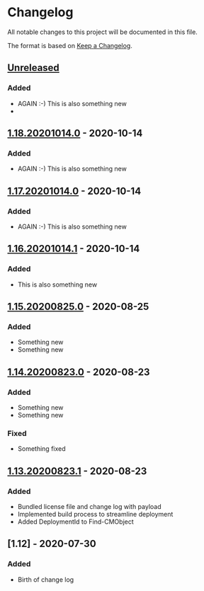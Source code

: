 # Changelog
All notable changes to this project will be documented in this file.

The format is based on [Keep a Changelog](https://keepachangelog.com/en/1.0.0/).

## [Unreleased]
### Added
- AGAIN :-) This is also something new
- 
## [1.18.20201014.0] - 2020-10-14
### Added
- AGAIN :-) This is also something new

## [1.17.20201014.0] - 2020-10-14
### Added
- AGAIN :-) This is also something new

## [1.16.20201014.1] - 2020-10-14
### Added
- This is also something new

## [1.15.20200825.0] - 2020-08-25
### Added
- Something new
- Something new

## [1.14.20200823.0] - 2020-08-23
### Added
- Something new
- Something new

### Fixed
- Something fixed

## [1.13.20200823.1] - 2020-08-23
### Added
- Bundled license file and change log with payload
- Implemented build process to streamline deployment
- Added DeploymentId to Find-CMObject

## [1.12] - 2020-07-30
### Added
- Birth of change log

[Unreleased]: https://github.com/codaamok/adamcook-mycicdtestrepo/compare/1.18.20201014.0..HEAD
[1.18.20201014.0]: https://github.com/codaamok/adamcook-mycicdtestrepo/compare/1.17.20201014.0..1.18.20201014.0
[1.17.20201014.0]: https://github.com/codaamok/adamcook-mycicdtestrepo/compare/1.16.20201014.1..1.17.20201014.0
[1.16.20201014.1]: https://github.com/codaamok/adamcook-mycicdtestrepo/compare/1.15.20200825.0..1.16.20201014.1
[1.15.20200825.0]: https://github.com/codaamok/adamcook-mycicdtestrepo/compare/1.14.20200823.0..1.15.20200825.0
[1.14.20200823.0]: https://github.com/codaamok/adamcook-mycicdtestrepo/compare/1.13.20200823.1..1.14.20200823.0
[1.13.20200823.1]: https://github.com/codaamok/adamcook-mycicdtestrepo/compare/1.12..1.13.20200823.1
[1.2]: https://github.com/codaamok/PSCMContentMgmt/tree/1.2